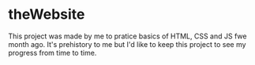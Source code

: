 # theWebsite
This project was made by me to pratice basics of HTML, CSS and JS fwe month ago. It's prehistory to me but I'd like to keep this project to see my progress from time to time.
